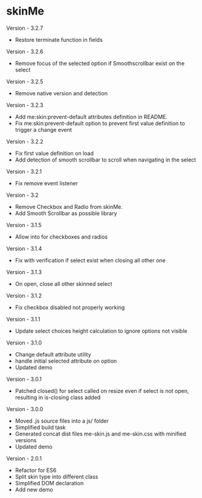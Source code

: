 skinMe
========

Version - 3.2.7
- Restore terminate function in fields

Version - 3.2.6
- Remove focus of the selected option if Smoothscrollbar exist on the select

Version - 3.2.5
- Remove native version and detection

Version - 3.2.3
- Add me:skin:prevent-default attributes definition in README.
- Fix me:skin:prevent-default option to prevent first value definition to trigger a change event

Version - 3.2.2
- Fix first value definition on load
- Add detection of smooth scrollbar to scroll when navigating in the select

Version - 3.2.1
- Fix remove event listener

Version - 3.2
- Remove Checkbox and Radio from skinMe.
- Add Smooth Scrollbar as possible library

Version - 3.1.5
- Allow <a> into <label> for checkboxes and radios

Version - 3.1.4
- Fix with verification if select exist when closing all other one

Version - 3.1.3
- On open, close all other skinned select

Version - 3.1.2
- Fix checkbox disabled not properly working

Version - 3.1.1
- Update select choices height calculation to ignore options not visible

Version - 3.1.0
- Change default attribute utility
- handle initial selected attribute on option
- Updated demo

Version - 3.0.1
- Patched closed() for select called on resize even if select is not open, resulting in is-closing class added

Version - 3.0.0
- Moved .js source files into a js/ folder
- Simplified build task
- Generated concat dist files me-skin.js and me-skin.css with minified versions
- Updated demo

Version - 2.0.1
- Refactor for ES6
- Split skin type into different class
- Simplified DOM declaration 
- Add new demo